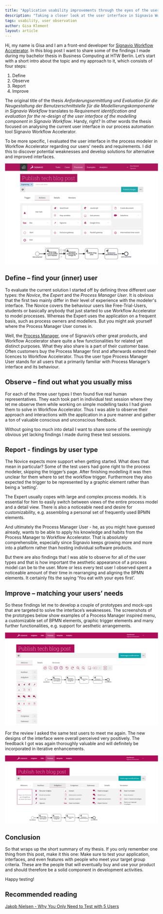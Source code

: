 ```yaml
---
title: "Application usability improvements through the eyes of the user"
description: "Taking a closer look at the user interface in Signavio Workflow Accelerator"
tags: usability, user observation
author: Gisa Klement
layout: article
---
```


Hi, my name is Gisa and I am a front-end developer for [Signavio Workflow Accelerator](https://www.signavio.com/products/workflow/).
In this blog post I want to share some of the findings I made during my bachelor thesis in Business Computing at HTW Berlin.
Let’s start with a short intro about the topic and my approach to it, which consists of four steps:

1. Define
2. Observe
3. Report
4. Improve

The original title of the thesis _Anforderungsermittlung und Evaluation für die Neugestaltung der Benutzerschnittstelle für die Modellierungskomponente in Signavio Workflow_ translates to _Requirement identification and evaluation for the re-design of the user interface of the modelling component in Signavio Workflow_.
Handy, right?
In other words the thesis focused on analysing the current user interface in our process automation tool Signavio Workflow Accelerator.

To be more specific, I evaluated the user interface in the process modeler in Workflow Accelerator regarding our users’ needs and requirements.
I did this to discover potential weaknesses and develop solutions for alternative and improved interfaces.

![Current interface of the process modeler in Workflow Accelerator](../2017/signavio-workflow-editor.png)

## Define – find your (inner) user

To evaluate the current solution I started off by defining three different user types: the *Novice*, the *Expert* and the *Process Manager User*.
It is obvious that the first two mainly differ in their level of experience with the modeler's interface.
The Novice covers the behaviour users like Free-Trial-Users, students or basically anybody that just started to use Workflow Accelerator to model processes.
Whereas the Expert uses the application on a frequent basis, such as process owners and modellers.
But you might ask yourself where the Process Manager User comes in.

Well, the [Process Manager](https://www.signavio.com/products/process-editor/), one of Signavio’s other great products, and Workflow Accelerator share quite a few functionalities for related yet distinct purposes.
What they also share is a part of their customer base.
Often customers buy the Process Manager first and afterwards extend their licences to Workflow Accelerator.
Thus the user type Process Manager User stands for all users that a primarily familiar with Process Manager’s interface and its behaviour.


## Observe – find out what you usually miss

For each of the three user types I then found five real human representatives.
They each took part in individual test session where they let me observe them while working on simple modelling tasks I had given them to solve in Workflow Accelerator.
Thus I was able to observe their approach and interactions with the application in a pure manner and gather a ton of valuable conscious and unconscious feedback.

Without going too much into detail I want to share some of the seemingly obvious yet lacking findings I made during these test sessions.


## Report - findings by user type

The Novice expects more support when getting started.
What does that mean in particular? Some of the test users had gone right to the process modeler, skipping the trigger’s page.
After finishing modelling it was then unclear for them where to set the workflow trigger.
Furthermore they also expected the trigger to be represented by a graphic element rather than being a ‘setting’.

The Expert usually copes with large and complex process models.
It is essential for him to easily switch between views of the entire process model and a detail view.
There is also a noticeable need and desire for customizability, e.g. assembling a personal set of frequently used BPMN elements.

And ultimately the Process Manager User - he, as you might have guessed already, wants to be able to apply his knowledge and habits from the Process Manager to Workflow Accelerator.
That is absolutely comprehensible, especially since Signavio keeps growing more and more into a platform rather than hosting individual software products.

But there are also findings that I was able to observe for all of the user types and that is how important the aesthetic appearance of a process model can be to the user.
More or less every test user I observed spent a noticeable amount of their time in rearranging and aligning the BPMN elements.
It certainly fits the saying ‘You eat with your eyes first’.


## Improve – matching your users’ needs

So these findings let me to develop a couple of prototypes and mock-ups that are targeted to solve the interface’s weaknesses.
The screenshots of the prototypes below show examples of a Process Manager inspired menu, a customizable set of BPMN elements, graphic trigger elements and many further functionalities, e.g. support for aesthetic arrangements.

![Prototype holding the BPMN elements in a side menu, and additional toolbar](../2017/signavio-workflow-prototype-side-menu.png)

For the review I asked the same test users to meet me again.
The new designs of the interface were overall perceived very positively.
The feedback I got was again thoroughly valuable and will definitely be incorporated in iterative enhancements.

![Prototype holding the BPMN elements in a ribbon menu](../2017/signavio-workflow-prototype-ribbon-menu.png)


## Conclusion

So that wraps up the short summary of my thesis.
If you only remember one thing from this post, make it this one: Make sure to test your application, interfaces, and even features with people who meet your target group criteria.
These are the people that will eventually buy and use your product and should therefore be a solid component in development activities.

Happy testing!


## Recommended reading

[Jakob Nielsen - Why You Only Need to Test with 5 Users](https://www.nngroup.com/articles/why-you-only-need-to-test-with-5-users/)
